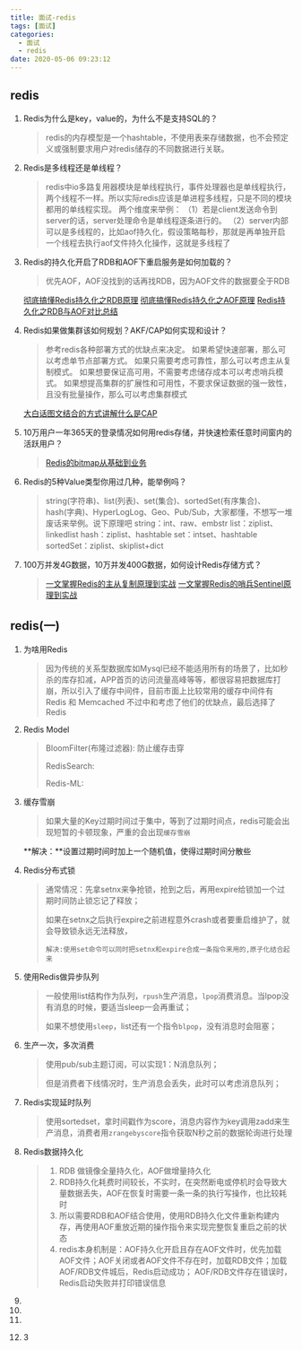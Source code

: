 ```yaml
---
title: 面试-redis
tags: [面试]
categories:
  - 面试
  - redis
date: 2020-05-06 09:23:12
---
```


## redis

1. Redis为什么是key，value的，为什么不是支持SQL的？

   >redis的内存模型是一个hashtable，不使用表来存储数据，也不会预定义或强制要求用户对redis储存的不同数据进行关联。

2. Redis是多线程还是单线程？

   >redis中io多路复用器模块是单线程执行，事件处理器也是单线程执行，两个线程不一样。所以实际redis应该是单进程多线程，只是不同的模块都用的单线程实现。
   >两个维度来举例：
   >（1）若是client发送命令到server的话，server处理命令是单线程逐条进行的。
   >（2）server内部可以是多线程的，比如aof持久化，假设策略每秒，那就是再单独开启一个线程去执行aof文件持久化操作，这就是多线程了

3. Redis的持久化开启了RDB和AOF下重启服务是如何加载的？

   > 优先AOF，AOF没找到的话再找RDB，因为AOF文件的数据要全于RDB

   [彻底搞懂Redis持久化之RDB原理](https://blog.csdn.net/ctwctw/article/details/105147277)
   [彻底搞懂Redis持久化之AOF原理](https://blog.csdn.net/ctwctw/article/details/105173842)
   [Redis持久化之RDB与AOF对比总结](https://blog.csdn.net/ctwctw/article/details/105180199)

4. Redis如果做集群该如何规划？AKF/CAP如何实现和设计？

   >参考redis各种部署方式的优缺点来决定。
   >如果希望快速部署，那么可以考虑单节点部署方式。
   >如果只需要考虑可靠性，那么可以考虑主从复制模式。
   >如果想要保证高可用，不需要考虑储存成本可以考虑哨兵模式。
   >如果想提高集群的扩展性和可用性，不要求保证数据的强一致性，且没有批量操作，那么可以考虑集群模式

   [大白话图文结合的方式讲解什么是CAP](https://blog.csdn.net/ctwctw/article/details/105197418)

5. 10万用户一年365天的登录情况如何用redis存储，并快速检索任意时间窗内的活跃用户？

   >[Redis的bitmap从基础到业务](https://blog.csdn.net/ctwctw/article/details/105013817)

6. Redis的5种Value类型你用过几种，能举例吗？

   >string(字符串)、list(列表)、set(集合)、sortedSet(有序集合)、hash(字典)、HyperLogLog、Geo、Pub/Sub，大家都懂，不想写一堆废话来举例。说下原理吧
   >string：int、raw、embstr
   >list：ziplist、linkedlist
   >hash：ziplist、hashtable
   >set：intset、hashtable
   >sortedSet：ziplist、skiplist+dict

7. 100万并发4G数据，10万并发400G数据，如何设计Redis存储方式？

   >[一文掌握Redis的主从复制原理到实战](https://blog.csdn.net/ctwctw/article/details/105223070)
   >[一文掌握Redis的哨兵Sentinel原理到实战](https://blog.csdn.net/ctwctw/article/details/105243302)

## redis(一)

1. 为啥用Redis

   > 因为传统的关系型数据库如Mysql已经不能适用所有的场景了，比如秒杀的库存扣减，APP首页的访问流量高峰等等，都很容易把数据库打崩，所以引入了缓存中间件，目前市面上比较常用的缓存中间件有Redis 和 Memcached 不过中和考虑了他们的优缺点，最后选择了Redis

2. Redis Model

   > BloomFilter(布隆过滤器): 防止缓存击穿
   >
   > RedisSearch:
   >
   > Redis-ML:

3. 缓存雪崩

   > 如果大量的Key过期时间过于集中，等到了过期时间点，redis可能会出现短暂的卡顿现象，严重的会出现`缓存雪崩`

   **解决：**设置过期时间时加上一个随机值，使得过期时间分散些

4. Redis分布式锁

   > 通常情况：先拿setnx来争抢锁，抢到之后，再用expire给锁加一个过期时间防止锁忘记了释放；
   >
   > 如果在setnx之后执行expire之前进程意外crash或者要重启维护了，就会导致锁永远无法释放，
   >
   > `解决:使用set命令可以同时把setnx和expire合成一条指令来用的,原子化结合起来`

5. 使用Redis做异步队列

   > 一般使用list结构作为队列，`rpush`生产消息，`lpop`消费消息。当lpop没有消息的时候，要适当sleep一会再重试；
   >
   > 如果不想使用`sleep`，list还有一个指令`blpop`，没有消息时会阻塞；

6. 生产一次，多次消费

   > 使用pub/sub主题订阅，可以实现1：N消息队列；
   >
   > 但是消费者下线情况时，生产消息会丢失，此时可以考虑消息队列；

7. Redis实现延时队列

   >使用sortedset，拿时间戳作为score，消息内容作为key调用zadd来生产消息，消费者用`zrangebyscore`指令获取N秒之前的数据轮询进行处理

8. Redis数据持久化

   > 1. RDB 做镜像全量持久化，AOF做增量持久化
   > 2. RDB持久化耗费时间较长，不实时，在突然断电或停机时会导致大量数据丢失，AOF在恢复时需要一条一条的执行写操作，也比较耗时
   > 3. 所以需要RDB和AOF结合使用，使用RDB持久化文件重新构建内存，再使用AOF重放近期的操作指令来实现完整恢复重启之前的状态
   > 4. redis本身机制是：AOF持久化开启且存在AOF文件时，优先加载AOF文件；AOF关闭或者AOF文件不存在时，加载RDB文件；加载AOF/RDB文件城后，Redis启动成功； AOF/RDB文件存在错误时，Redis启动失败并打印错误信息

9. 

10. 

11. 

12. 3

